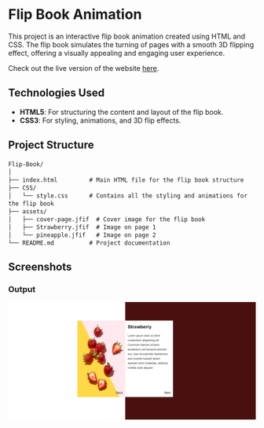 # Flip Book Animation

This project is an interactive flip book animation created using HTML and CSS. The flip book simulates the turning of pages with a smooth 3D flipping effect, offering a visually appealing and engaging user experience.

Check out the live version of the website [here](https://shubiks.github.io/Flip-Book-Design-Website/).

## Technologies Used

- **HTML5**: For structuring the content and layout of the flip book.
- **CSS3**: For styling, animations, and 3D flip effects.


## Project Structure

```
Flip-Book/
│
├── index.html         # Main HTML file for the flip book structure
├── CSS/
│   └── style.css      # Contains all the styling and animations for the flip book
├── assets/
│   ├── cover-page.jfif  # Cover image for the flip book
│   ├── Strawberry.jfif  # Image on page 1
│   └── pineapple.jfif   # Image on page 2
└── README.md          # Project documentation
```

## Screenshots

### Output
![Book Page](outputImage.png)
